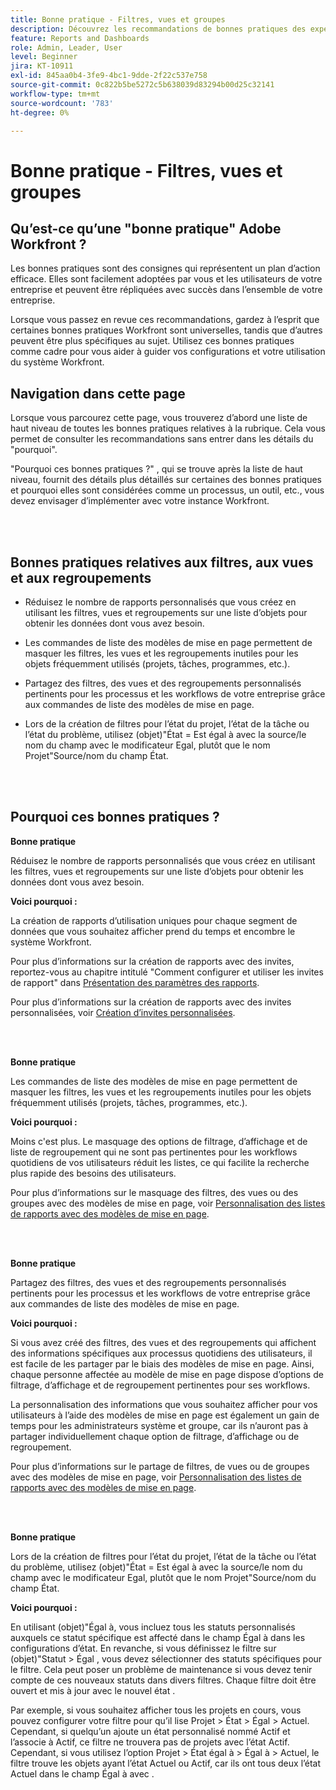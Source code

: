 ```yaml
---
title: Bonne pratique - Filtres, vues et groupes
description: Découvrez les recommandations de bonnes pratiques des experts d’Adobe Workfront concernant la configuration, la gestion et l’utilisation des filtres, vues et regroupements Workfront.
feature: Reports and Dashboards
role: Admin, Leader, User
level: Beginner
jira: KT-10911
exl-id: 845aa0b4-3fe9-4bc1-9dde-2f22c537e758
source-git-commit: 0c822b5be5272c5b638039d83294b00d25c32141
workflow-type: tm+mt
source-wordcount: '783'
ht-degree: 0%

---
```


# Bonne pratique - Filtres, vues et groupes

## Qu’est-ce qu’une &quot;bonne pratique&quot; Adobe Workfront ?

Les bonnes pratiques sont des consignes qui représentent un plan d’action efficace. Elles sont facilement adoptées par vous et les utilisateurs de votre entreprise et peuvent être répliquées avec succès dans l’ensemble de votre entreprise.

Lorsque vous passez en revue ces recommandations, gardez à l’esprit que certaines bonnes pratiques Workfront sont universelles, tandis que d’autres peuvent être plus spécifiques au sujet. Utilisez ces bonnes pratiques comme cadre pour vous aider à guider vos configurations et votre utilisation du système Workfront.

## Navigation dans cette page

Lorsque vous parcourez cette page, vous trouverez d’abord une liste de haut niveau de toutes les bonnes pratiques relatives à la rubrique. Cela vous permet de consulter les recommandations sans entrer dans les détails du &quot;pourquoi&quot;.

&quot;Pourquoi ces bonnes pratiques ?&quot; , qui se trouve après la liste de haut niveau, fournit des détails plus détaillés sur certaines des bonnes pratiques et pourquoi elles sont considérées comme un processus, un outil, etc., vous devez envisager d’implémenter avec votre instance Workfront.

</br>
</br>

## Bonnes pratiques relatives aux filtres, aux vues et aux regroupements

* Réduisez le nombre de rapports personnalisés que vous créez en utilisant les filtres, vues et regroupements sur une liste d’objets pour obtenir les données dont vous avez besoin.

* Les commandes de liste des modèles de mise en page permettent de masquer les filtres, les vues et les regroupements inutiles pour les objets fréquemment utilisés (projets, tâches, programmes, etc.).

* Partagez des filtres, des vues et des regroupements personnalisés pertinents pour les processus et les workflows de votre entreprise grâce aux commandes de liste des modèles de mise en page.

* Lors de la création de filtres pour l’état du projet, l’état de la tâche ou l’état du problème, utilisez (objet)&quot;État = Est égal à avec la source/le nom du champ avec le modificateur Egal, plutôt que le nom Projet&quot;Source/nom du champ État.

</br>
</br>

## Pourquoi ces bonnes pratiques ?

**Bonne pratique**

Réduisez le nombre de rapports personnalisés que vous créez en utilisant les filtres, vues et regroupements sur une liste d’objets pour obtenir les données dont vous avez besoin.

**Voici pourquoi :**

La création de rapports d’utilisation uniques pour chaque segment de données que vous souhaitez afficher prend du temps et encombre le système Workfront.

Pour plus d’informations sur la création de rapports avec des invites, reportez-vous au chapitre intitulé &quot;Comment configurer et utiliser les invites de rapport&quot; dans [Présentation des paramètres des rapports](https://experienceleague.adobe.com/docs/workfront-learn/tutorials-workfront/reporting/basic-reporting/report-settings.html).

Pour plus d’informations sur la création de rapports avec des invites personnalisées, voir [Création d’invites personnalisées](https://experienceleague.adobe.com/docs/workfront-learn/tutorials-workfront/reporting/intermediate-reporting/custom-prompts.html).

</br>
</br>

**Bonne pratique**

Les commandes de liste des modèles de mise en page permettent de masquer les filtres, les vues et les regroupements inutiles pour les objets fréquemment utilisés (projets, tâches, programmes, etc.).

**Voici pourquoi :**

Moins c&#39;est plus. Le masquage des options de filtrage, d’affichage et de liste de regroupement qui ne sont pas pertinentes pour les workflows quotidiens de vos utilisateurs réduit les listes, ce qui facilite la recherche plus rapide des besoins des utilisateurs.

Pour plus d’informations sur le masquage des filtres, des vues ou des groupes avec des modèles de mise en page, voir [Personnalisation des listes de rapports avec des modèles de mise en page](https://experienceleague.adobe.com/docs/workfront-learn/tutorials-workfront/administration-and-setup/layout-templates/customize-reporting-lists-with-layout-templates.html).

</br>
</br>

**Bonne pratique**

Partagez des filtres, des vues et des regroupements personnalisés pertinents pour les processus et les workflows de votre entreprise grâce aux commandes de liste des modèles de mise en page.

**Voici pourquoi :**

Si vous avez créé des filtres, des vues et des regroupements qui affichent des informations spécifiques aux processus quotidiens des utilisateurs, il est facile de les partager par le biais des modèles de mise en page. Ainsi, chaque personne affectée au modèle de mise en page dispose d’options de filtrage, d’affichage et de regroupement pertinentes pour ses workflows.

La personnalisation des informations que vous souhaitez afficher pour vos utilisateurs à l’aide des modèles de mise en page est également un gain de temps pour les administrateurs système et groupe, car ils n’auront pas à partager individuellement chaque option de filtrage, d’affichage ou de regroupement.

Pour plus d’informations sur le partage de filtres, de vues ou de groupes avec des modèles de mise en page, voir [Personnalisation des listes de rapports avec des modèles de mise en page](https://experienceleague.adobe.com/docs/workfront-learn/tutorials-workfront/administration-and-setup/layout-templates/customize-reporting-lists-with-layout-templates.html).

</br>
</br>

**Bonne pratique**

Lors de la création de filtres pour l’état du projet, l’état de la tâche ou l’état du problème, utilisez (objet)&quot;État = Est égal à avec la source/le nom du champ avec le modificateur Egal, plutôt que le nom Projet&quot;Source/nom du champ État.

**Voici pourquoi :**

En utilisant (objet)&quot;Égal à, vous incluez tous les statuts personnalisés auxquels ce statut spécifique est affecté dans le champ Égal à dans les configurations d’état. En revanche, si vous définissez le filtre sur (objet)&quot;Statut > Égal , vous devez sélectionner des statuts spécifiques pour le filtre. Cela peut poser un problème de maintenance si vous devez tenir compte de ces nouveaux statuts dans divers filtres. Chaque filtre doit être ouvert et mis à jour avec le nouvel état .

Par exemple, si vous souhaitez afficher tous les projets en cours, vous pouvez configurer votre filtre pour qu’il lise Projet > État > Égal > Actuel. Cependant, si quelqu’un ajoute un état personnalisé nommé Actif et l’associe à Actif, ce filtre ne trouvera pas de projets avec l’état Actif. Cependant, si vous utilisez l’option Projet > État égal à > Égal à > Actuel, le filtre trouve les objets ayant l’état Actuel ou Actif, car ils ont tous deux l’état Actuel dans le champ Égal à avec .
